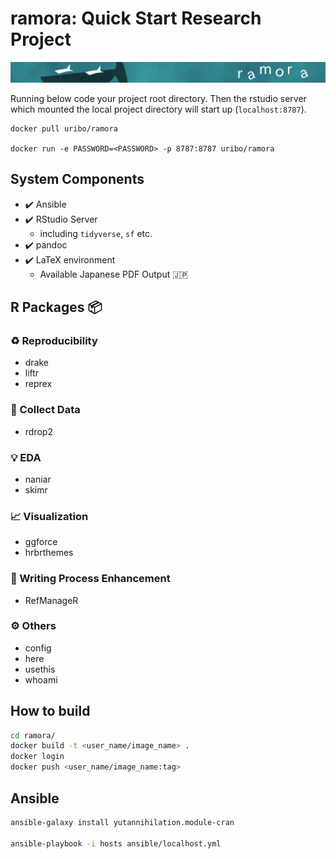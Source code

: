 ramora: Quick Start Research Project
================

![](inst/header_logo.png)

Running below code your project root directory. Then the rstudio server
which mounted the local project directory will start up
(`localhost:8787`).

``` bash
docker pull uribo/ramora
```

`docker run -e PASSWORD=<PASSWORD> -p 8787:8787 uribo/ramora`

## System Components

  - ✔️ Ansible
  - ✔️ RStudio Server
      - including `tidyverse`, `sf` etc.
  - ✔️ pandoc
  - ✔️ LaTeX environment
      - Available Japanese PDF Output 🇯🇵

## R Packages 📦

### ♻️ Reproducibility

  - drake
  - liftr
  - reprex

### 💾 Collect Data

  - rdrop2

### 💡 EDA

  - naniar
  - skimr

### 📈 Visualization

  - ggforce
  - hrbrthemes

### 📝 Writing Process Enhancement

  - RefManageR

### ⚙️ Others

  - config
  - here
  - usethis
  - whoami

## How to build

``` bash
cd ramora/
docker build -t <user_name/image_name> .
docker login
docker push <user_name/image_name:tag>
```

## Ansible

``` bash
ansible-galaxy install yutannihilation.module-cran

ansible-playbook -i hosts ansible/localhost.yml
```
